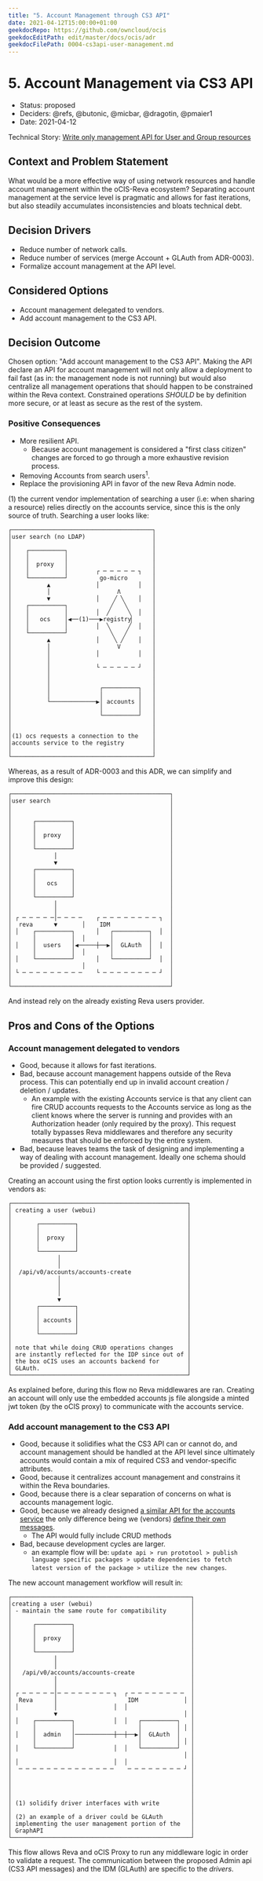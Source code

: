```yaml
---
title: "5. Account Management through CS3 API"
date: 2021-04-12T15:00:00+01:00
geekdocRepo: https://github.com/owncloud/ocis
geekdocEditPath: edit/master/docs/ocis/adr
geekdocFilePath: 0004-cs3api-user-management.md
---
```


# 5. Account Management via CS3 API

* Status: proposed
* Deciders: @refs, @butonic, @micbar, @dragotin, @pmaier1
* Date: 2021-04-12

Technical Story: [Write only management API for User and Group resources](https://github.com/cs3org/cs3apis/pull/119)

## Context and Problem Statement

What would be a more effective way of using network resources and handle account management within the oCIS-Reva ecosystem? Separating account management at the service level is pragmatic and allows for fast iterations, but also steadily accumulates inconsistencies and bloats technical debt.

## Decision Drivers

* Reduce number of network calls.
* Reduce number of services (merge Account + GLAuth from ADR-0003).
* Formalize account management at the API level.

## Considered Options

* Account management delegated to vendors.
* Add account management to the CS3 API.

## Decision Outcome

Chosen option: "Add account management to the CS3 API". Making the API declare an API for account management will not only allow a deployment to fail fast (as in: the management node is not running) but would also centralize all management operations that should happen to be constrained within the Reva context. Constrained operations *SHOULD* be by definition more secure, or at least as secure as the rest of the system.

### Positive Consequences

* More resilient API.
  * Because account management is considered a "first class citizen" changes are forced to go through a more exhaustive revision process.
* Removing Accounts from search users<sup>1</sup>.
* Replace the provisioning API in favor of the new Reva Admin node.

(1) the current vendor implementation of searching a user (i.e: when sharing a resource) relies directly on the accounts service, since this is the only source of truth. Searching a user looks like:

```
┌────────────────────────────────────────┐
│user search (no LDAP)                   │
│                                        │
│    ┌──────────┐                        │
│    │          │                        │
│    │  proxy   │                        │
│    │          │        ┌ ─ ─ ─ ─ ─ ┐   │
│    └──────────┘         go-micro       │
│          ▲             │           │   │
│          │                   Λ         │
│          ▼             │    ╱ ╲    │   │
│    ┌──────────┐            ╱   ╲       │
│    │          │        │  ╱     ╲  │   │
│    │   ocs    │◀──(1)───▶registry▏     │
│    │          │        │  ╲     ╱  │   │
│    └──────────┘            ╲   ╱       │
│          ▲             │    ╲ ╱    │   │
│          │                   V         │
│          │             │           │   │
│          │                             │
│          │             └ ─ ─ ─ ─ ─ ┘   │
│          │                             │
│          │                             │
│          │              ┌──────────┐   │
│          │              │          │   │
│          └─────────────▶│ accounts │   │
│                         │          │   │
│                         └──────────┘   │
│                                        │
│                                        │
│(1) ocs requests a connection to the    │
│accounts service to the registry        │
│                                        │
└────────────────────────────────────────┘
```

Whereas, as a result of ADR-0003 and this ADR, we can simplify and improve this design:

```
┌─────────────────────────────────────────────┐
│user search                                  │
│                                             │
│                                             │
│      ┌──────────┐                           │
│      │          │                           │
│      │  proxy   │                           │
│      │          │                           │
│      └──────────┘                           │
│            │                                │
│            ▼                                │
│      ┌──────────┐                           │
│      │          │                           │
│      │   ocs    │                           │
│      │          │                           │
│      └──────────┘                           │
│            │                                │
│            │                                │
│ ┌ ─ ─ ─ ─ ─│─ ─ ─ ─    ┌ ─ ─ ─ ─ ─ ─ ─ ─ ┐  │
│  reva      ▼       │    IDM                 │
│ │    ┌──────────┐      │   ┌──────────┐  │  │
│      │          │  │       │          │     │
│ │    │  users   │◀─────┼──▶│  GLAuth  │  │  │
│      │          │  │       │          │     │
│ │    └──────────┘      │   └──────────┘  │  │
│                    │                        │
│ └ ─ ─ ─ ─ ─ ─ ─ ─ ─    └ ─ ─ ─ ─ ─ ─ ─ ─ ┘  │
│                                             │
└─────────────────────────────────────────────┘
```

And instead rely on the already existing Reva users provider.


## Pros and Cons of the Options

### Account management delegated to vendors

* Good, because it allows for fast iterations.
* Bad, because account management happens outside of the Reva process. This can potentially end up in invalid account creation / deletion / updates.
  * An example with the existing Accounts service is that any client can fire CRUD accounts requests to the Accounts service as long as the client knows where the server is running and provides with an Authorization header (only required by the proxy). This request totally bypasses Reva middlewares and therefore any security measures that should be enforced by the entire system.
* Bad, because leaves teams the task of designing and implementing a way of dealing with account management. Ideally one schema should be provided / suggested.

Creating an account using the first option looks currently is implemented in vendors as:

```
┌──────────────────────────────────────────────────┐
│ creating a user (webui)                          │
│                                                  │
│       ┌──────────┐                               │
│       │          │                               │
│       │  proxy   │                               │
│       │          │                               │
│       └──────────┘                               │
│             │                                    │
│             │                                    │
│  /api/v0/accounts/accounts-create                │
│             │                                    │
│             │                                    │
│             │                                    │
│             ▼                                    │
│       ┌──────────┐                               │
│       │          │                               │
│       │ accounts │                               │
│       │          │                               │
│       └──────────┘                               │
│                                                  │
│ note that while doing CRUD operations changes    │
│ are instantly reflected for the IDP since out of │
│ the box oCIS uses an accounts backend for        │
│ GLAuth.                                          │
└──────────────────────────────────────────────────┘
```

As explained before, during this flow no Reva middlewares are ran. Creating an account will only use the embedded accounts js file alongside a minted jwt token (by the oCIS proxy) to communicate with the accounts service.

### Add account management to the CS3 API

* Good, because it solidifies what the CS3 API can or cannot do, and account management should be handled at the API level since ultimately accounts would contain a mix of required CS3 and vendor-specific attributes.
* Good, because it centralizes account management and constrains it within the Reva boundaries.
* Good, because there is a clear separation of concerns on what is accounts management logic.
* Good, because we already designed [a similar API for the accounts service](https://github.com/owncloud/ocis/blob/master/accounts/pkg/proto/v0/accounts.proto#L42-L85) the only difference being we (vendors) [define their own messages](https://github.com/owncloud/ocis/blob/master/accounts/pkg/proto/v0/accounts.proto#L252-L408).
  * The API would fully include CRUD methods
* Bad, because development cycles are larger.
  * an example flow will be: `update api > run prototool > publish language specific packages > update dependencies to fetch latest version of the package > utilize the new changes`.

The new account management workflow will result in:
```
┌───────────────────────────────────────────────────┐
│creating a user (webui)                            │
│ - maintain the same route for compatibility       │
│                                                   │
│      ┌──────────┐                                 │
│      │          │                                 │
│      │  proxy   │                                 │
│      │          │                                 │
│      └──────────┘                                 │
│            │                                      │
│            │                                      │
│   /api/v0/accounts/accounts-create                │
│            │                                      │
│            │                                      │
│ ┌ ─ ─ ─ ─ ─│─ ─ ─ ─ ─ ─ ─ ─ ┐  ┌ ─ ─ ─ ─ ─ ─ ─ ─  │
│  Reva      │                    IDM             │ │
│ │          │                │  │                  │
│            ▼                                    │ │
│ │    ┌──────────┐           │  │   ┌──────────┐   │
│      │          │                  │          │ │ │
│ │    │  admin   │───────────┼──┼──▶│  GLAuth  │   │
│      │          │                  │          │ │ │
│ │    └──────────┘           │  │   └──────────┘   │
│                                                 │ │
│ │                           │  │                  │
│  ─ ─ ─ ─ ─ ─ ─ ─ ─ ─ ─ ─ ─ ─    ─ ─ ─ ─ ─ ─ ─ ─ ┘ │
│                                                   │
│                                                   │
│                                                   │
│                                                   │
│ (1) solidify driver interfaces with write         │
│                                                   │
│ (2) an example of a driver could be GLAuth        │
│ implementing the user management portion of the   │
│ GraphAPI                                          │
└───────────────────────────────────────────────────┘
```

This flow allows Reva and oCIS Proxy to run any middleware logic in order to validate a request. The communication between the proposed Admin api (CS3 API messages) and the IDM (GLAuth) are specific to the _drivers_.
